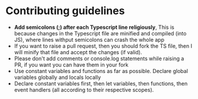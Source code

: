 <h1>Contributing guidelines</h1>
<ul>
    <li><b>Add semicolons (;) after each Typescript line religiously</b>, This is because changes in the Typescript file are minified and compiled (into JS), where lines withput semicolons can crash the whole app</li>
    <li>If you want to raise a pull request, then you should fork the TS file, then I will minify that file and accept the changes (if valid).</li>
    <li>Please don't add comments or console.log statements while raising a PR, if you want you can have them in your fork</li>
    <li>Use constant variables and functions as far as possible. Declare global variables globally and locals locally</li>
    <li>Declare constant variables first, then let variables, then functions, then event handlers (all according to their respective scopes).</li>
</ul>
